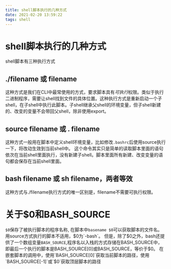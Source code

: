 ```yaml
---
title: shell脚本执行的几种方式
date: 2021-02-20 13:59:22
tags: shell
---
```


# shell脚本执行的几种方式

shell脚本有三种执行方式

<!--more-->
## ./filename 或 filename
这种方式是我们在CLI中最常使用的方式，要求脚本具有*可执行*权限。类似于执行二进制程序，需要让shell找到文件的具体位置。这种执行方式是重新启动一个子shell，在子shell中执行此脚本。子shell继承父shell的环境变量，但子shell新建的、改变的变量不会带回父shell，除非使用export。

## source filename 或 . filename
这种方式一般用在脚本中定义shell环境变量，比如修改`.bashrc`后使用source执行一下，将改动生效到当前shell中。
这个命令其实只是简单的读取脚本里面的语句依次在当前shell里面执行，没有新建子shell。脚本里面所有新建、改变变量的语句都会保存在当前shell里面。


## bash filename 或 sh filename，两者等效
这种方式与./filename执行方式的唯一区别是，filename不需要可执行权限。

# 关于$0和BASH_SOURCE
`$0`保存了被执行脚本的程序名称, 在脚本中`basename $0`可以获取脚本的文件名。用source方式执行的脚本不适用，$0为`-bash`。
但是，除了$0之外，bash还提供了一个数组变量`BASH_SOURCE`,程序名以入栈的方式存储在BASH_SOURCE中，即最后一个执行的脚本是BASH_SOURCE[0]或BASH_SOURCE，等价于$0。
在嵌套脚本的调用中，使用`BASH_SOURCE[0]`获取当前脚本的路径，使用`BASH_SOURCE[-1]`或`$0`获取顶层脚本的路径